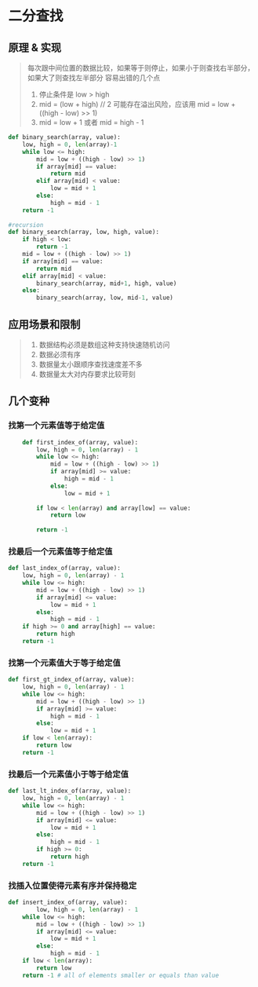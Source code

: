 # 二分查找

## 原理 & 实现
> 每次跟中间位置的数据比较，如果等于则停止，如果小于则查找右半部分，如果大了则查找左半部分
> 容易出错的几个点
> 1. 停止条件是 low > high
> 2. mid = (low + high) // 2 可能存在溢出风险，应该用 mid = low + ((high - low) >> 1)
> 2. mid = low + 1 或者 mid = high - 1

``` python
def binary_search(array, value):
    low, high = 0, len(array)-1
    while low <= high:
        mid = low + ((high - low) >> 1)
        if array[mid] == value:
            return mid
        elif array[mid] < value:
            low = mid + 1
        else:
            high = mid - 1
    return -1
    
#recursion
def binary_search(array, low, high, value):
    if high < low:
        return -1
    mid = low + ((high - low) >> 1)
    if array[mid] == value:
        return mid
    elif array[mid] < value:
        binary_search(array, mid+1, high, value)
    else:
        binary_search(array, low, mid-1, value)
```

## 应用场景和限制
> 1. 数据结构必须是数组这种支持快速随机访问
> 2. 数据必须有序
> 3. 数据量太小跟顺序查找速度差不多
> 4. 数据量太大对内存要求比较苛刻

## 几个变种

### 找第一个元素值等于给定值
``` python
    def first_index_of(array, value):
        low, high = 0, len(array) - 1
        while low <= high:
            mid = low + ((high - low) >> 1)
            if array[mid] >= value:
                high = mid - 1
            else:
                low = mid + 1
        
        if low < len(array) and array[low] == value:
            return low
        
        return -1
```

### 找最后一个元素值等于给定值
```python
def last_index_of(array, value):
    low, high = 0, len(array) - 1
    while low <= high:
        mid = low + ((high - low) >> 1)
        if array[mid] <= value:
            low = mid + 1
        else:
            high = mid - 1
    if high >= 0 and array[high] == value:
        return high
    return -1
```

### 找第一个元素值大于等于给定值
```python
def first_gt_index_of(array, value):
    low, high = 0, len(array) - 1
    while low <= high:
        mid = low + ((high - low) >> 1)
        if array[mid] >= value:
            high = mid - 1
        else:
            low = mid + 1
    if low < len(array):
        return low
    return -1
```

### 找最后一个元素值小于等于给定值
```python
def last_lt_index_of(array, value):
    low, high = 0, len(array) - 1
    while low <= high:
        mid = low + ((high - low) >> 1)
        if array[mid] <= value:
            low = mid + 1
        else:
            high = mid - 1
        if high >= 0:
            return high
    return -1
```

### 找插入位置使得元素有序并保持稳定
```python
def insert_index_of(array, value):
        low, high = 0, len(array) - 1
    while low <= high:
        mid = low + ((high - low) >> 1)
        if array[mid] <= value:
            low = mid + 1
        else:
            high = mid - 1
    if low < len(array):
        return low
    return -1 # all of elements smaller or equals than value
```